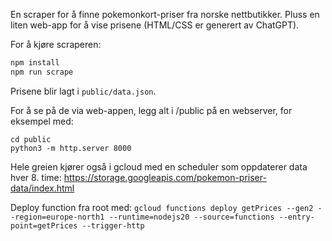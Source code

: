 En scraper for å finne pokemonkort-priser fra norske nettbutikker.
Pluss en liten web-app for å vise prisene (HTML/CSS er generert av ChatGPT).

For å kjøre scraperen:

```js
npm install
npm run scrape
```

Prisene blir lagt i `public/data.json`. 

For å se på de via web-appen, legg alt i /public på en webserver, for eksempel med:
```
cd public
python3 -m http.server 8000  
```

Hele greien kjører også i gcloud med en scheduler som oppdaterer data hver 8. time: https://storage.googleapis.com/pokemon-priser-data/index.html

Deploy function fra root med: `gcloud functions deploy getPrices --gen2 --region=europe-north1 --runtime=nodejs20 --source=functions --entry-point=getPrices --trigger-http`